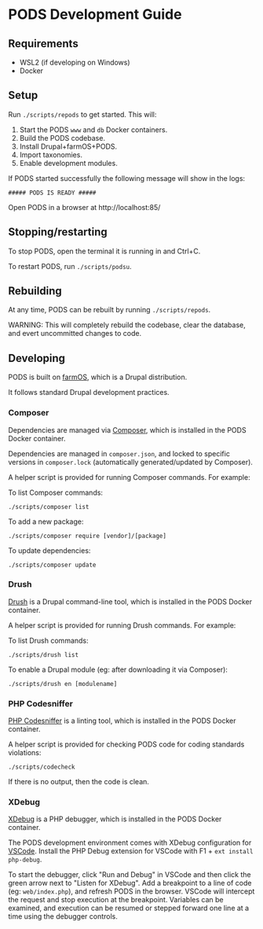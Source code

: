 # PODS Development Guide

## Requirements

- WSL2 (if developing on Windows)
- Docker

## Setup

Run `./scripts/repods` to get started. This will:

1. Start the PODS `www` and `db` Docker containers.
2. Build the PODS codebase.
3. Install Drupal+farmOS+PODS.
4. Import taxonomies.
5. Enable development modules.

If PODS started successfully the following message will show in the logs:

```
##### PODS IS READY #####
```

Open PODS in a browser at http://localhost:85/

## Stopping/restarting

To stop PODS, open the terminal it is running in and Ctrl+C.

To restart PODS, run `./scripts/podsu`.

## Rebuilding

At any time, PODS can be rebuilt by running `./scripts/repods`.

WARNING: This will completely rebuild the codebase, clear the database, and 
evert uncommitted changes to code.

## Developing

PODS is built on [farmOS](https://farmOS.org), which is a Drupal distribution.

It follows standard Drupal development practices.

### Composer

Dependencies are managed via [Composer](https://getcomposer.org/), which is
installed in the PODS Docker container.

Dependencies are managed in `composer.json`, and locked to specific versions
in `composer.lock` (automatically generated/updated by Composer).

A helper script is provided for running Composer commands. For example:

To list Composer commands:

`./scripts/composer list`

To add a new package:

`./scripts/composer require [vendor]/[package]`

To update dependencies:

`./scripts/composer update`

### Drush

[Drush](https://www.drush.org) is a Drupal command-line tool, which is
installed in the PODS Docker container.

A helper script is provided for running Drush commands. For example:

To list Drush commands:

`./scripts/drush list`

To enable a Drupal module (eg: after downloading it via Composer):

`./scripts/drush en [modulename]`

### PHP Codesniffer

[PHP Codesniffer](https://github.com/squizlabs/PHP_CodeSniffer) is a linting
tool, which is installed in the PODS Docker container.

A helper script is provided for checking PODS code for coding standards
violations:

`./scripts/codecheck`

If there is no output, then the code is clean.

### XDebug

[XDebug](https://xdebug.org) is a PHP debugger, which is installed in the PODS
Docker container.

The PODS development environment comes with XDebug configuration for
[VSCode](https://code.visualstudio.com/). Install the PHP Debug extension for
VSCode with F1 + `ext install php-debug`.

To start the debugger, click "Run and Debug" in VSCode and then click the green
arrow next to "Listen for XDebug". Add a breakpoint to a line of code (eg:
`web/index.php`), and refresh PODS in the browser. VSCode will intercept the
request and stop execution at the breakpoint. Variables can be examined, and
execution can be resumed or stepped forward one line at a time using the
debugger controls.
